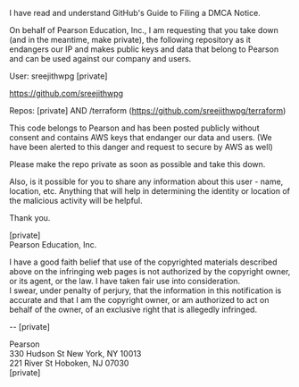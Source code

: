 I have read and understand GitHub's Guide to Filing a DMCA Notice.



On behalf of Pearson Education, Inc., I am requesting that you take down (and in the meantime, make private), the following repository as it endangers our IP and makes public keys and data that belong to Pearson and can be used against our company and users.



User: sreejithwpg [private]  

https://github.com/sreejithwpg  

Repos: [private] AND /terraform (https://github.com/sreejithwpg/terraform)



This code belongs to Pearson and has been posted publicly without consent and contains AWS keys that endanger our data and users. (We have been alerted to this danger and request to secure by AWS as well)   



Please make the repo private as soon as possible and take this down.   



Also, is it possible for you to share any information about this user - name, location, etc. Anything that will help in determining the identity or location of the malicious activity will be helpful.   



Thank you.  



[private]  
Pearson Education, Inc.




I have a good faith belief that use of the copyrighted materials described above on the infringing web pages is not authorized by the copyright owner, or its agent, or the law. I have taken fair use into consideration.  
I swear, under penalty of perjury, that the information in this notification is accurate and that I am the copyright owner, or am authorized to act on behalf of the owner, of an exclusive right that is allegedly infringed.  

--
[private]  

Pearson  
330 Hudson St New York, NY 10013  
221 River St Hoboken, NJ 07030  
[private]  
